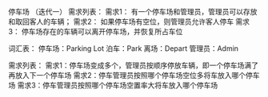停车场
（迭代一）
需求列表：
需求1： 有一个停车场和管理员，管理员可以存放和取回客人的车辆；
需求2： 如果停车场有空位，则管理员允许客人停车
需求3： 停车场存在的车辆可以离开停车场，并恢复所占车位

词汇表：
停车场：Parking Lot
泊车：Park
离场：Depart
管理员：Admin

需求列表：
需求1：停车场变成多个，管理员按顺序停放车辆，即一个停车场满了再放入下一个停车场
需求2：停车管理员按照哪个停车场空位多将车放入哪个停车场
需求3：停车管理员按照哪个停车场空置率大将车放入哪个停车场
